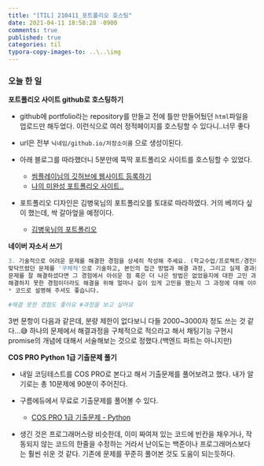 ```yaml
---
title: "[TIL] 210411_포트폴리오 호스팅"
date: 2021-04-11 18:58:28 -0900
comments: true
published: true
categories: til
typora-copy-images-to: ..\..\img
---
```


### 오늘 한 일

**포트폴리오 사이트 github로 호스팅하기**

- github에 portfolio라는 repository를 만들고 전에 틀만 만들어뒀던 `html`파일을 업로드만 해두었다. 이런식으로 여러 정적페이지를 호스팅할 수 있다니..너무 좋다
- url은 전부 `닉네임/github.io/저장소이름` 으로 생성이된다.
- 아래 블로그를 따라했더니 5분만에 뚝딱 포트폴리오 사이트를 호스팅할 수 있었다.
  - [씸플레이님의 깃허브에 웹사이트 등록하기](https://ssimplay.tistory.com/11)
  - [나의 미완성 포트폴리오 사이트..](https://jinjungs.github.io/portfolio/)

- 포트폴리오 디자인은 김병욱님의 포트폴리오를 토대로 따라하였다. 거의 베끼다 싶이 했는데, 싹 갈아엎을 예정이다.
  - [김병욱님의 포트폴리오](https://deaguowl.github.io/)



**네이버 자소서 쓰기**

```python
3. 기술적으로 어려운 문제를 해결한 경험을 상세히 작성해 주세요. (학교수업/프로젝트/경진대회/대외활동 등)
맞닥뜨렸던 문제를 '구체적'으로 기술하고, 본인의 접근 방법과 해결 과정, 그리고 실제 결과를 '상세히' 기술해 주세요.
문제를 잘 해결하셨다면 그 경험에서 아쉬운 점 혹은 더 나은 방법은 없었을지에 대한 고민 과정을 함께 작성해 주세요.
해결하지 못한 경험이더라도 해결을 위해 얼마나 깊이 있게 고민을 했는지 그 과정에 대해 이야기해 주세요.
* 코드로 설명해 주셔도 좋습니다.

#해결 못한 경험도 좋아요 #과정을 보고 싶어요
```

3번 문항이 다음과 같은데, 분량 제한이 없다보니 다들 2000~3000자 정도 쓰는 것 같다...😅 하나의 문제에서 해결과정을 구체적으로 적으라고 해서 채팅기능 구현시 promise의 개념에 대해서 서술해보는 것으로 정했다.(백엔드 파트는 아니지만)



**COS PRO Python 1급 기출문제 풀기**

- 내일 코딩테스트를 COS PRO로 본다고 해서 기출문제를 풀어보려고 했다. 내가 알기로는 총 10문제에 90분이 주어진다.

- 구름에듀에서 무료로 기출문제를 풀어볼 수 있다.
  - [COS PRO 1급 기출문제 - Python](https://bit.ly/3wNngpu)

- 생긴 것은 프로그래머스랑 비슷한데, 이미 짜여져 있는 코드에 빈칸을 채우거나, 작동되지 않는 코드의 한줄을 수정하는 거라서 난이도는 백준이나 프로그래머스보다는 훨씬 쉬운 것 같다. 기존에 문제를 꾸준히 풀어본 것도 도움이 되는듯하다.

